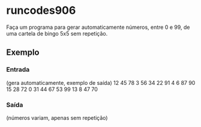 # runcodes906

Faça um programa para gerar automaticamente números, entre 0 e 99, de uma cartela de bingo 5x5 sem repetição.

## Exemplo

### Entrada
(gera automaticamente, exemplo de saída)
12 45 78 3 56
34 22 91 4 6
87 90 15 28 72
0 31 44 67 53
99 13 8 47 70

### Saída
(números variam, apenas sem repetição)
